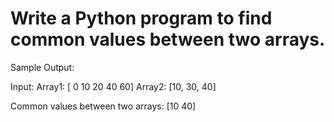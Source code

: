 # Write a Python program to find common values between two arrays.

Sample Output:

Input:
Array1:  [ 0 10 20 40 60]
Array2:  [10, 30, 40]

Common values between two arrays:
[10 40]